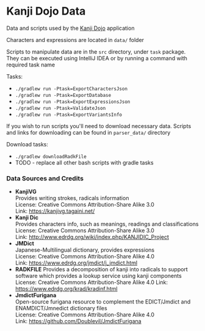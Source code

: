 # Kanji Dojo Data

Data and scripts used by the [Kanji Dojo](https://github.com/syt0r/Kanji-Dojo) application

Characters and expressions are located in ```data/``` folder

Scripts to manipulate data are in the ```src``` directory, under ```task``` package. 
They can be executed using IntelliJ IDEA or by running a command with required task name

Tasks:

* ```./gradlew run -Ptask=ExportCharactersJson```
* ```./gradlew run -Ptask=ExportDatabase```
* ```./gradlew run -Ptask=ExportExpressionsJson```
* ```./gradlew run -Ptask=ValidateJson```
* ```./gradlew run -Ptask=ExportVariantsInfo```

If you wish to run scripts you'll need to download necessary data. Scripts and links for downloading can be found in ```parser_data/``` directory

Download tasks:
* ```./gradlew downloadRadkFile```
* TODO - replace all other bash scripts with gradle tasks

### Data Sources and Credits

* **KanjiVG**</br>
  Provides writing strokes, radicals information </br>
  License: Creative Commons Attribution-Share Alike 3.0</br>
  Link: https://kanjivg.tagaini.net/
* **Kanji Dic**</br>
  Provides characters info, such as meanings, readings and classifications </br>
  License: Creative Commons Attribution-Share Alike 3.0</br>
  Link: http://www.edrdg.org/wiki/index.php/KANJIDIC_Project
* **JMDict**</br>
  Japanese-Multilingual dictionary, provides expressions </br>
  License: Creative Commons Attribution-Share Alike 4.0</br>
  Link: https://www.edrdg.org/jmdict/j_jmdict.html
* **RADKFILE**
  Provides a decomposition of kanji into radicals to support software which provides a lookup service using kanji components
  License: Creative Commons Attribution-Share Alike 4.0
  Link: https://www.edrdg.org/krad/kradinf.html
* **JmdictFurigana**</br>
  Open-source furigana resource to complement the EDICT/Jmdict and ENAMDICT/Jmnedict dictionary files </br>
  License: Creative Commons Attribution-Share Alike 4.0</br>
  Link: https://github.com/Doublevil/JmdictFurigana